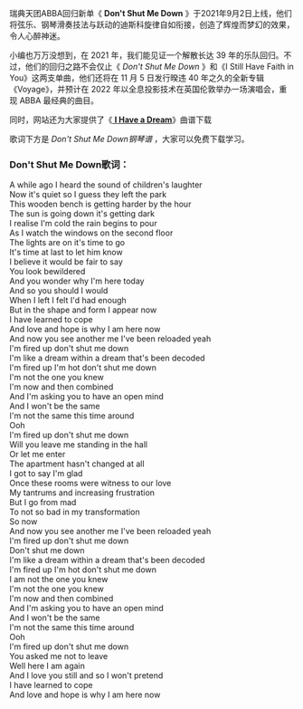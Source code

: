 

瑞典天团ABBA回归新单《 **Don't Shut Me Down**
》于2021年9月2日上线，他们将弦乐、钢琴滑奏技法与跃动的迪斯科旋律自如衔接，创造了辉煌而梦幻的效果，令人心醉神迷。

小编也万万没想到，在 2021 年，我们能见证一个解散长达 39 年的乐队回归。不过，他们的回归之路不会仅止《 _Don't Shut Me Down_
》和《I Still Have Faith in You》这两支单曲，他们还将在 11 月 5 日发行暌违 40 年之久的全新专辑《Voyage》，并预计在
2022 年以全息投影技术在英国伦敦举办一场演唱会，重现 ABBA 最经典的曲目。

同时，网站还为大家提供了《[ **I Have a Dream**](Music-4706-I-Have-a-Dream-妈妈咪呀-主题曲.html "I
Have a Dream")》曲谱下载

歌词下方是 _Don't Shut Me Down钢琴谱_ ，大家可以免费下载学习。

### Don't Shut Me Down歌词：

A while ago I heard the sound of children's laughter  
Now it's quiet so I guess they left the park  
This wooden bench is getting harder by the hour  
The sun is going down it's getting dark  
I realise I'm cold the rain begins to pour  
As I watch the windows on the second floor  
The lights are on it's time to go  
It's time at last to let him know  
I believe it would be fair to say  
You look bewildered  
And you wonder why I'm here today  
And so you should I would  
When I left I felt I'd had enough  
But in the shape and form I appear now  
I have learned to cope  
And love and hope is why I am here now  
And now you see another me I've been reloaded yeah  
I'm fired up don't shut me down  
I'm like a dream within a dream that's been decoded  
I'm fired up I'm hot don't shut me down  
I'm not the one you knew  
I'm now and then combined  
And I'm asking you to have an open mind  
And I won't be the same  
I'm not the same this time around  
Ooh  
I'm fired up don't shut me down  
Will you leave me standing in the hall  
Or let me enter  
The apartment hasn't changed at all  
I got to say I'm glad  
Once these rooms were witness to our love  
My tantrums and increasing frustration  
But I go from mad  
To not so bad in my transformation  
So now  
And now you see another me I've been reloaded yeah  
I'm fired up don't shut me down  
Don't shut me down  
I'm like a dream within a dream that's been decoded  
I'm fired up I'm hot don't shut me down  
I am not the one you knew  
I'm not the one you knew  
I'm now and then combined  
And I'm asking you to have an open mind  
And I won't be the same  
I'm not the same this time around  
Ooh  
I'm fired up don't shut me down  
You asked me not to leave  
Well here I am again  
And I love you still and so I won't pretend  
I have learned to cope  
And love and hope is why I am here now

